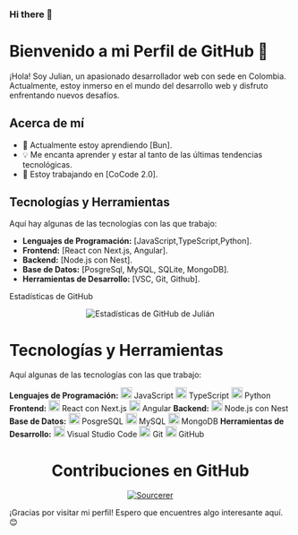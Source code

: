 

### Hi there 👋
# Bienvenido a mi Perfil de GitHub 🚀

¡Hola! Soy Julian, un apasionado desarrollador web con sede en Colombia. Actualmente, estoy inmerso en el mundo del desarrollo web y disfruto enfrentando nuevos desafíos.

## Acerca de mí
- 🌱 Actualmente estoy aprendiendo [Bun].
- 💡 Me encanta aprender y estar al tanto de las últimas tendencias tecnológicas.
- 🔭 Estoy trabajando en [CoCode 2.0].

## Tecnologías y Herramientas
Aquí hay algunas de las tecnologías con las que trabajo:

- **Lenguajes de Programación:** [JavaScript,TypeScript,Python].
- **Frontend:** [React con Next.js, Angular].
- **Backend:** [Node.js con Nest].
- **Base de Datos:** [PosgreSql, MySQL, SQLite, MongoDB].
- **Herramientas de Desarrollo:** [VSC, Git, Github].

Estadísticas de GitHub
<div align="center">
  <img src="https://github-readme-stats.vercel.app/api?username=Jandres373&show_icons=true&count_private=true&theme=radical" alt="Estadísticas de GitHub de Julián">
</div>


# Tecnologías y Herramientas
Aquí algunas de las tecnologías con las que trabajo:

**Lenguajes de Programación:** 
<img src="[url-del-icono-javascript](https://th.bing.com/th/id/OIP.I5XOh9o_kbTNsXnsIc53aAHaHa?rs=1&pid=ImgDetMain)" alt="JavaScript" width="20"/> JavaScript
<img src="[url-del-icono-typescript](https://upload.wikimedia.org/wikipedia/commons/thumb/4/4c/Typescript_logo_2020.svg/1200px-Typescript_logo_2020.svg.png)" alt="TypeScript" width="20"/> TypeScript
<img src="[url-del-icono-python](https://i0.wp.com/tinkercademy.com/wp-content/uploads/2018/04/python-icon.png?ssl=1)" alt="Python" width="20"/> Python
**Frontend:**
<img src="[url-del-icono-react](https://pluspng.com/img-png/react-logo-png-javascript-logo-react-js-stickers-mugs-t-shirts-and-much-more-880x1136.jpg)" alt="React" width="20"/> React con Next.js
<img src="[url-del-icono-angular](https://th.bing.com/th/id/R.09af26effa4f2999663f96e00bb51f0a?rik=rlTKWrK8D1DPpg&pid=ImgRaw&r=0)" alt="Angular" width="20"/> Angular
**Backend:** 
<img src="url-del-icono-nodejs" alt="Node.js" width="20"/> Node.js con Nest
**Base de Datos:** 
<img src="url-del-icono-postgresql" alt="PosgreSQL" width="20"/> PosgreSQL
<img src="url-del-icono-mysql" alt="MySQL" width="20"/> MySQL
<img src="url-del-icono-mongodb" alt="MongoDB" width="20"/> MongoDB
**Herramientas de Desarrollo:** 
<img src="url-del-icono-vscode" alt="Visual Studio Code" width="20"/> Visual Studio Code
<img src="url-del-icono-git" alt="Git" width="20"/> Git
<img src="url-del-icono-github" alt="GitHub" width="20"/> GitHub


<div align="center">

# Contribuciones en GitHub
[![Sourcerer](https://img.shields.io/badge/Sourcerer-Jandres373-blue)](https://sourcerer.io/jandres373)

</div>

¡Gracias por visitar mi perfil! Espero que encuentres algo interesante aquí. 😊

<!--
**Jandres373/Jandres373** is a ✨ _special_ ✨ repository because its `README.md` (this file) appears on your GitHub profile.

Here are some ideas to get you started:

- 🔭 I’m currently working on ...
- 🌱 I’m currently learning ...
- 👯 I’m looking to collaborate on ...
- 🤔 I’m looking for help with ...
- 💬 Ask me about ...
- 📫 How to reach me: ...
- 😄 Pronouns: ...
- ⚡ Fun fact: ...
-->
